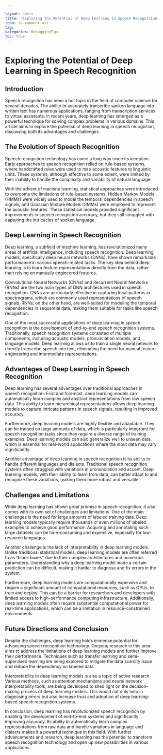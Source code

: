 ```yaml
---

layout: posts
title: "Exploring the Potential of Deep Learning in Speech Recognition"
icon: fa-comment-alt
tag:      
categories: DebuggingTips
toc: true
---
```




# Exploring the Potential of Deep Learning in Speech Recognition

## Introduction

Speech recognition has been a hot topic in the field of computer science for several decades. The ability to accurately transcribe spoken language into written text has numerous applications, ranging from transcription services to virtual assistants. In recent years, deep learning has emerged as a powerful technique for solving complex problems in various domains. This article aims to explore the potential of deep learning in speech recognition, discussing both its advantages and challenges.

## The Evolution of Speech Recognition

Speech recognition technology has come a long way since its inception. Early approaches to speech recognition relied on rule-based systems, where handcrafted rules were used to map acoustic features to linguistic units. These systems, although effective to some extent, were limited by their inability to handle the complexity and variability of natural language.

With the advent of machine learning, statistical approaches were introduced to overcome the limitations of rule-based systems. Hidden Markov Models (HMMs) were widely used to model the temporal dependencies in speech signals, and Gaussian Mixture Models (GMMs) were employed to represent the acoustic features. These statistical models provided significant improvements in speech recognition accuracy, but they still struggled with capturing the intricacies of spoken language.

## Deep Learning in Speech Recognition

Deep learning, a subfield of machine learning, has revolutionized many areas of artificial intelligence, including speech recognition. Deep learning models, specifically deep neural networks (DNNs), have shown remarkable performance in various speech-related tasks. The key idea behind deep learning is to learn feature representations directly from the data, rather than relying on manually engineered features.

Convolutional Neural Networks (CNNs) and Recurrent Neural Networks (RNNs) are the two main types of DNN architectures used in speech recognition. CNNs are particularly effective in capturing local patterns in spectrograms, which are commonly used representations of speech signals. RNNs, on the other hand, are well-suited for modeling the temporal dependencies in sequential data, making them suitable for tasks like speech recognition.

One of the most successful applications of deep learning in speech recognition is the development of end-to-end speech recognition systems. Traditionally, speech recognition systems consisted of multiple components, including acoustic models, pronunciation models, and language models. Deep learning allows us to train a single neural network to directly transcribe speech into text, eliminating the need for manual feature engineering and intermediate representations.

## Advantages of Deep Learning in Speech Recognition

Deep learning has several advantages over traditional approaches in speech recognition. First and foremost, deep learning models can automatically learn complex and abstract representations from raw speech data. This ability to learn hierarchical representations allows deep learning models to capture intricate patterns in speech signals, resulting in improved accuracy.

Furthermore, deep learning models are highly flexible and adaptable. They can be trained on large amounts of data, which is particularly important for speech recognition tasks since they require a diverse range of training examples. Deep learning models can also generalize well to unseen data, which is essential for real-world applications where the input data may vary significantly.

Another advantage of deep learning in speech recognition is its ability to handle different languages and dialects. Traditional speech recognition systems often struggled with variations in pronunciation and accent. Deep learning models, with their ability to learn from data, can better adapt to and recognize these variations, making them more robust and versatile.

## Challenges and Limitations

While deep learning has shown great promise in speech recognition, it also comes with its own set of challenges and limitations. One of the main challenges is the need for large amounts of labeled training data. Deep learning models typically require thousands or even millions of labeled examples to achieve good performance. Acquiring and annotating such large datasets can be time-consuming and expensive, especially for low-resource languages.

Another challenge is the lack of interpretability in deep learning models. Unlike traditional statistical models, deep learning models are often referred to as "black boxes" due to their complex architectures and numerous parameters. Understanding why a deep learning model made a certain prediction can be difficult, making it harder to diagnose and fix errors in the system.

Furthermore, deep learning models are computationally expensive and require a significant amount of computational resources, such as GPUs, to train and deploy. This can be a barrier for researchers and developers with limited access to high-performance computing infrastructure. Additionally, deep learning models often require substantial computational power for real-time applications, which can be a limitation in resource-constrained environments.

## Future Directions and Conclusion

Despite the challenges, deep learning holds immense potential for advancing speech recognition technology. Ongoing research in this area aims to address the limitations of deep learning models and further improve their performance. Techniques such as transfer learning and semi-supervised learning are being explored to mitigate the data scarcity issue and reduce the dependency on labeled data.

Interpretability in deep learning models is also a topic of active research. Various methods, such as attention mechanisms and neural network interpretability tools, are being developed to shed light on the decision-making process of deep learning models. This would not only help in diagnosing errors but also increase trust and adoption of deep learning-based speech recognition systems.

In conclusion, deep learning has revolutionized speech recognition by enabling the development of end-to-end systems and significantly improving accuracy. Its ability to automatically learn complex representations from raw data and handle variations in language and dialects makes it a powerful technique in this field. With further advancements and research, deep learning has the potential to transform speech recognition technology and open up new possibilities in various applications.